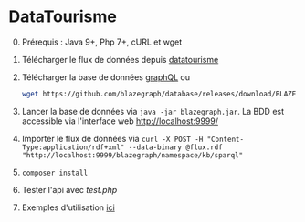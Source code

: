 # DataTourisme

0. Prérequis : Java 9+, Php 7+, cURL et wget

1. Télécharger le flux de données depuis [datatourisme](https://diffuseur.datatourisme.fr/fr/login)

2. Télécharger la base de données [graphQL](https://github.com/blazegraph/database/releases/download/BLAZEGRAPH_2_1_6_RC/blazegraph.jar) ou

   ```bash
   wget https://github.com/blazegraph/database/releases/download/BLAZEGRAPH_2_1_6_RC/blazegraph.jar
   ```

3. Lancer la base de données via `java -jar blazegraph.jar`. La BDD est accessible via l'interface web [http://localhost:9999/](http://localhost:9999/)

4. Importer le flux de données via `curl -X POST -H "Content-Type:application/rdf+xml" --data-binary @flux.rdf "http://localhost:9999/blazegraph/namespace/kb/sparql"`

5. `composer install`

6. Tester l'api avec _test.php_

7. Exemples d'utilisation [ici](https://datatourisme.frama.io/api/#/README)
